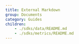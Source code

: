 ```yaml
---
title: External Markdown
group: Documents
category: Guides
children:
    - ./sdks/data/README.md
    - ./sdks/metrics/README.md
---
```

